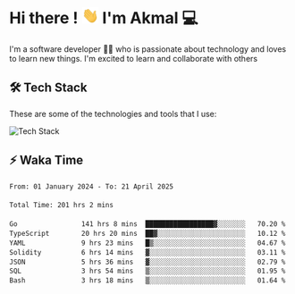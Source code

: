 # Hi there ! <img src="https://github.com/ABSphreak/ABSphreak/blob/master/gifs/Hi.gif" width="30"> I'm Akmal  💻

I'm a software developer 👨‍💻 who is passionate about technology and loves to learn new things. I'm excited to learn and collaborate with others

## 🛠️ Tech Stack

These are some of the technologies and tools that I use:

![Tech Stack](https://skillicons.dev/icons?i=typescript,nodejs,javascript,express,nest,sequelize,go,rabbitmq,python,solidity,react,vue,next,nuxtjs,webpack,vite,tailwindcss,bootstrap,css,scss,html,vercel,firebase,heroku,netlify,docker,postgresql,mongodb,redis,mysql,graphql,git,github,gitlab,vscode,figma,postman,pytorch,tensorflow,bash)

## ⚡ Waka Time
<!--START_SECTION:waka-->

```txt
From: 01 January 2024 - To: 21 April 2025

Total Time: 201 hrs 2 mins

Go                141 hrs 8 mins  █████████████████▓░░░░░░░   70.20 %
TypeScript        20 hrs 20 mins  ██▓░░░░░░░░░░░░░░░░░░░░░░   10.12 %
YAML              9 hrs 23 mins   █▒░░░░░░░░░░░░░░░░░░░░░░░   04.67 %
Solidity          6 hrs 14 mins   ▓░░░░░░░░░░░░░░░░░░░░░░░░   03.11 %
JSON              5 hrs 36 mins   ▓░░░░░░░░░░░░░░░░░░░░░░░░   02.79 %
SQL               3 hrs 54 mins   ▒░░░░░░░░░░░░░░░░░░░░░░░░   01.95 %
Bash              3 hrs 18 mins   ▒░░░░░░░░░░░░░░░░░░░░░░░░   01.64 %
```

<!--END_SECTION:waka-->


